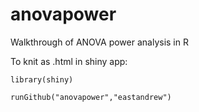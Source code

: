 # anovapower
Walkthrough of ANOVA power analysis in R


To knit as .html in shiny app:

`library(shiny)`


`runGithub("anovapower","eastandrew")`
